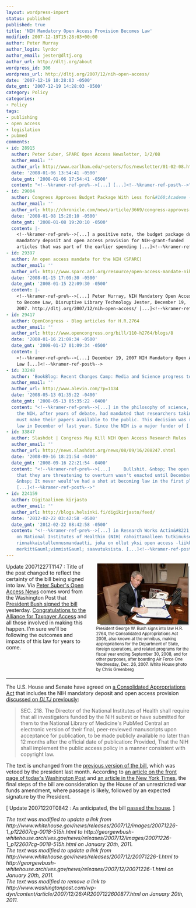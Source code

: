 ```yaml
---
layout: wordpress-import
status: published
published: true
title: 'NIH Mandatory Open Access Provision Becomes Law'
modified: 2007-12-19T15:28:03+00:00
author: Peter Murray
author_login: lyrdor
author_email: jester@dltj.org
author_url: http://dltj.org/about
wordpress_id: 306
wordpress_url: http://dltj.org/2007/12/nih-open-access/
date: '2007-12-19 10:28:03 -0500'
date_gmt: '2007-12-19 14:28:03 -0500'
category: Policy
categories:
- Policy
tags:
- publishing
- open access
- legislation
- pubmed
comments:
- id: 28915
  author: Peter Suber, SPARC Open Access Newsletter, 1/2/08
  author_email: ''
  author_url: http://www.earlham.edu/~peters/fos/newsletter/01-02-08.htm
  date: '2008-01-06 13:54:41 -0500'
  date_gmt: '2008-01-06 17:54:41 -0500'
  content: "<!--%kramer-ref-pre%-->[...] [...]<!--%kramer-ref-post%-->"
- id: 29004
  author: Congress Approves Budget Package With Less for&#160;Academe - Chronicle.com
  author_email: ''
  author_url: http://chronicle.com/news/article/3669/congress-approves-budget-package-with-less-for-academe?at
  date: '2008-01-08 15:20:10 -0500'
  date_gmt: '2008-01-08 19:20:10 -0500'
  content: |-
    <!--%kramer-ref-pre%-->[...] a positive note, the budget package does still include the
    mandatory deposit and open access provision for NIH-grant-funded
    articles that was part of the earlier spending [...]<!--%kramer-ref-post%-->
- id: 29397
  author: An open access mandate for the NIH (SPARC)
  author_email: ''
  author_url: http://www.sparc.arl.org/resource/open-access-mandate-nih
  date: '2008-01-15 17:09:30 -0500'
  date_gmt: '2008-01-15 22:09:30 -0500'
  content: |-
    <!--%kramer-ref-pre%-->[...] Peter Murray, NIH Mandatory Open Access Provision Appears Set
    to Become Law, Disruptive Library Technology Jester, December 19,
    2007. http://dltj.org/2007/12/nih-open-access/ [...]<!--%kramer-ref-post%-->
- id: 29417
  author: OpenCongress - Blog articles for H.R.2764
  author_email: ''
  author_url: http://www.opencongress.org/bill/110-h2764/blogs/8
  date: '2008-01-16 21:09:34 -0500'
  date_gmt: '2008-01-17 01:09:34 -0500'
  content: |-
    <!--%kramer-ref-pre%-->[...] December 19, 2007 NIH Mandatory Open Access Provision Becomes
    Law [...]<!--%kramer-ref-post%-->
- id: 33248
  author: 'BookBlog: Recent Changes Camp: Media and Science progress toward open content'
  author_email: ''
  author_url: http://www.alevin.com/?p=1134
  date: '2008-05-13 01:35:22 -0400'
  date_gmt: '2008-05-13 05:35:22 -0400'
  content: "<!--%kramer-ref-pre%-->[...] in the philosophy of science, shared that
    the NIH, after years of debate, had mandated that researchers taking NIH money
    must make their papers available to the public. This decision was ratified into
    law in December of last year. Since the NIH is a major funder of [...]<!--%kramer-ref-post%-->"
- id: 33847
  author: Slashdot | Congress May Kill NIH Open Access Research Rules
  author_email: ''
  author_url: http://news.slashdot.org/news/08/09/16/208247.shtml
  date: '2008-09-16 18:21:54 -0400'
  date_gmt: '2008-09-16 22:21:54 -0400'
  content: "<!--%kramer-ref-pre%-->[...]     Bullshit. &nbsp; The open access law
    that they are threatening to overturn wasn't enacted until December, 2007. [dltj.org]
    &nbsp; It never would've had a shot at becoming law in the first place when the
    [...]<!--%kramer-ref-post%-->"
- id: 224159
  author: Digitaalinen kirjasto
  author_email: ''
  author_url: http://blogs.helsinki.fi/digikirjasto/feed/
  date: '2012-02-22 03:42:58 -0500'
  date_gmt: '2012-02-22 08:42:58 -0500'
  content: "<!--%kramer-ref-pre%-->[...] in Research Works Actin&#8221; p&auml;&auml;maalina
    on National Institutes of Healthin (NIH) rahoittamalleen tutkimukselle asettama
    rinnakkaistallennusmandaatti, joka on ollut yksi open access -liikkeen toistaiseksi
    merkitt&auml;vimmist&auml; saavutuksista. [...]<!--%kramer-ref-post%-->"
---
```

<div style="float: right; width: 257px; font-size: 80%; padding: 0 0 1.5em 2em;"><a href="http://georgewbush-whitehouse.archives.gov/news/releases/2007/12/images/20071226-1_p122607cg-0018-515h.html" title="President Bush Signs H.R. 2764 into Law"><img src="/assets/images/2007/12/20071226-1_p122607cg-0018-250h.jpg" alt="President George W. Bush signs into law H.R. 2764, the Consolidated Appropriations Act 2008, also known at the omnibus, making appropriations for the Department of State, foreign operations, and related programs for the fiscal year ending September 30, 2008, and for other purposes, after boarding Air Force One Wednesday, Dec. 26, 2007. White House photo by Chris Greenberg" border="0" align="right" width="254" height="171" /></a><br />President George W. Bush signs into law H.R. 2764, the Consolidated Appropriations Act 2008, also known at the omnibus, making appropriations for the Department of State, foreign operations, and related programs for the fiscal year ending September 30, 2008, and for other purposes, after boarding Air Force One Wednesday, Dec. 26, 2007. White House photo by Chris Greenberg</div>
<p> Update 20071227T1147 : Title of the post changed to reflect the certainty of the bill being signed into law.  Via <a href="http://www.earlham.edu/~peters/fos/2007/12/oa-mandate-at-nih-now-law.html" title="Peter Suber, Open Access News">Peter Suber's Open Access News</a> comes <span class="removed_link" title="http://www.washingtonpost.com/wp-dyn/content/article/2007/12/26/AR2007122600877.html">word from the Washington Post</span> that <a href="http://georgewbush-whitehouse.archives.gov/news/releases/2007/12/20071226-1.html" title="President Bush Signs H.R. 2764 into Law">President Bush signed the bill</a> yesterday.  <a href="http://www.taxpayeraccess.org/media/release07-1226.html" title="&#039;Public Access Mandate Made Law&#039; ATA press release">Congratulations to the Alliance for Taxpayer Access</a> and all those involved in making this happen.  I'm sure we'll be following the outcomes and impacts of this law for years to come.</p>
<hr style="width: 75%" />
<p>The U.S. House and Senate have agreed on <a href="http://thomas.loc.gov/cgi-bin/bdquery/z?d110:h.r.02764:" title="THOMAS (Library of Congress) entry for H.R. 2764 in the 110th Congress">a Consolidated Appropriations Act</a> that includes the NIH mandatory deposit and open access provision <a href="/article/nih-public-access/">discussed on <acronym title="Disruptive Library Technology Jester"><i>DLTJ</i></acronym> previously</a>:</p>
<blockquote><p>SEC. 218. The Director of the National Institutes of Health shall require that all investigators funded by the NIH submit or have submitted for them to the National Library of Medicine's PubMed Central an electronic version of their final, peer-reviewed manuscripts upon acceptance for publication, to be made publicly available no later than 12 months after the official date of publication: Provided, That the NIH shall implement the public access policy in a manner consistent with copyright law.</p></blockquote>
<p>The text is unchanged from the <a href="http://thomas.loc.gov/cgi-bin/query/z?c110:H.R.3043:" title="THOMAS (Library of Congress) entry for H.R. 3043 in the 110th Congress">previous version of the bill</a>, which was vetoed by the president last month.  According to <a href="http://www.washingtonpost.com/wp-dyn/content/article/2007/12/18/AR2007121802332.html" title="&#039;Iraq Funds Approved In Senate Budget Bill&#039; in the Washington Post">an article on the front page of today's Washington Post</a> and <a href="http://www.nytimes.com/2007/12/19/washington/19spend.html?ex=1355806800&#038;en=0305d907aec3184b&#038;ei=5124&#038;partner=permalink&#038;exprod=permalink" title="&#039;Senate Adds $70 Billion for Wars in Spending Bill&#039 in the New York Times"> an article in the New York Times</a>, the final steps of the bill are consideration by the House of an unrestricted war funds amendment, where passage is likely, followed by an expected signature by the President.</p>
<p>[ Update 20071220T0842 : As anticipated, the bill <a href="http://clerk.house.gov/evs/2007/roll1186.xml" title="http://clerk.house.gov/evs/2007/roll1186.xml">passed the house</a>. ]
<p style="padding:0;margin:0;font-style:italic;">The text was modified to update a link from http://www.whitehouse.gov/news/releases/2007/12/images/20071226-1_p122607cg-0018-515h.html to http://georgewbush-whitehouse.archives.gov/news/releases/2007/12/images/20071226-1_p122607cg-0018-515h.html on January 20th, 2011.</p>
<p style="padding:0;margin:0;font-style:italic;">The text was modified to update a link from http://www.whitehouse.gov/news/releases/2007/12/20071226-1.html to http://georgewbush-whitehouse.archives.gov/news/releases/2007/12/20071226-1.html on January 20th, 2011.</p>
<p style="padding:0;margin:0;font-style:italic;" class="removed_link">The text was modified to remove a link to http://www.washingtonpost.com/wp-dyn/content/article/2007/12/26/AR2007122600877.html on January 20th, 2011.</p>
